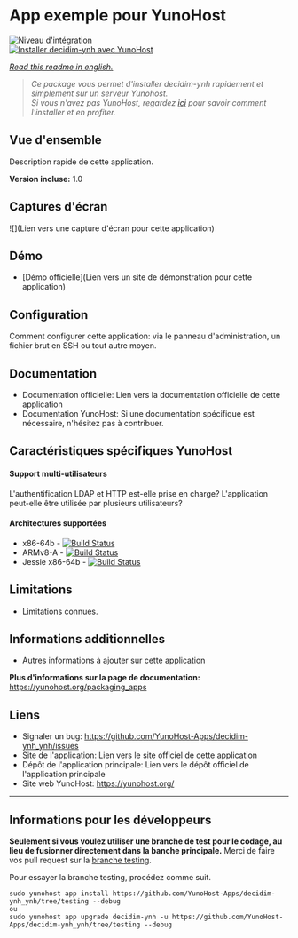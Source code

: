﻿# App exemple pour YunoHost

[![Niveau d'intégration](https://dash.yunohost.org/integration/decidim-ynh.svg)](https://dash.yunohost.org/appci/app/decidim-ynh)  
[![Installer decidim-ynh avec YunoHost](https://install-app.yunohost.org/install-with-yunohost.png)](https://install-app.yunohost.org/?app=decidim-ynh)

*[Read this readme in english.](./README.md)* 

> *Ce package vous permet d'installer decidim-ynh rapidement et simplement sur un serveur Yunohost.  
Si vous n'avez pas YunoHost, regardez [ici](https://yunohost.org/#/install) pour savoir comment l'installer et en profiter.*

## Vue d'ensemble
Description rapide de cette application.

**Version incluse:** 1.0

## Captures d'écran

![](Lien vers une capture d'écran pour cette application)

## Démo

* [Démo officielle](Lien vers un site de démonstration pour cette application)

## Configuration

Comment configurer cette application: via le panneau d'administration, un fichier brut en SSH ou tout autre moyen.

## Documentation

 * Documentation officielle: Lien vers la documentation officielle de cette application
 * Documentation YunoHost: Si une documentation spécifique est nécessaire, n'hésitez pas à contribuer.

## Caractéristiques spécifiques YunoHost

#### Support multi-utilisateurs

L'authentification LDAP et HTTP est-elle prise en charge?
L'application peut-elle être utilisée par plusieurs utilisateurs?

#### Architectures supportées

* x86-64b - [![Build Status](https://ci-apps.yunohost.org/ci/logs/decidim-ynh%20%28Apps%29.svg)](https://ci-apps.yunohost.org/ci/apps/decidim-ynh/)
* ARMv8-A - [![Build Status](https://ci-apps-arm.yunohost.org/ci/logs/decidim-ynh%20%28Apps%29.svg)](https://ci-apps-arm.yunohost.org/ci/apps/decidim-ynh/)
* Jessie x86-64b - [![Build Status](https://ci-stretch.nohost.me/ci/logs/decidim-ynh%20%28Apps%29.svg)](https://ci-stretch.nohost.me/ci/apps/decidim-ynh/)

## Limitations

* Limitations connues.

## Informations additionnelles

* Autres informations à ajouter sur cette application

**Plus d'informations sur la page de documentation:**  
https://yunohost.org/packaging_apps

## Liens

 * Signaler un bug: https://github.com/YunoHost-Apps/decidim-ynh_ynh/issues
 * Site de l'application: Lien vers le site officiel de cette application
 * Dépôt de l'application principale: Lien vers le dépôt officiel de l'application principale
 * Site web YunoHost: https://yunohost.org/

---

Informations pour les développeurs
----------------

**Seulement si vous voulez utiliser une branche de test pour le codage, au lieu de fusionner directement dans la banche principale.**
Merci de faire vos pull request sur la [branche testing](https://github.com/YunoHost-Apps/decidim-ynh_ynh/tree/testing).

Pour essayer la branche testing, procédez comme suit.
```
sudo yunohost app install https://github.com/YunoHost-Apps/decidim-ynh_ynh/tree/testing --debug
ou
sudo yunohost app upgrade decidim-ynh -u https://github.com/YunoHost-Apps/decidim-ynh_ynh/tree/testing --debug
```
